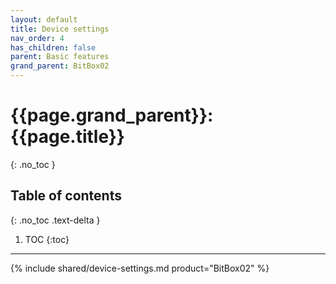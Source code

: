 ```yaml
---
layout: default
title: Device settings
nav_order: 4
has_children: false
parent: Basic features
grand_parent: BitBox02
---
```


# {{page.grand_parent}}: {{page.title}}
{: .no_toc }

## Table of contents
{: .no_toc .text-delta }

1. TOC
{:toc}

---
{% include shared/device-settings.md product="BitBox02" %}

